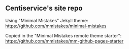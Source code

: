 ## Centiservice's site repo

Using "Minimal Mistakes" Jekyll theme:
https://github.com/mmistakes/minimal-mistakes

Copied in the "Minimal Mistakes remote theme starter":
https://github.com/mmistakes/mm-github-pages-starter
